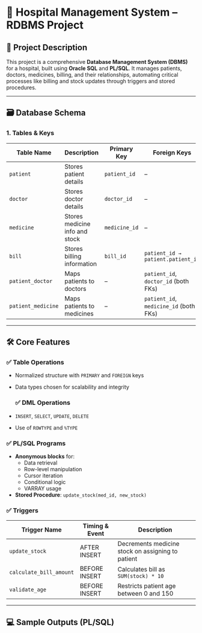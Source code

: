 # 🏥 Hospital Management System – RDBMS Project

## 📌 Project Description
This project is a comprehensive **Database Management System (DBMS)** for a hospital, built using **Oracle SQL** and **PL/SQL**. It manages patients, doctors, medicines, billing, and their relationships, automating critical processes like billing and stock updates through triggers and stored procedures.

---

## 🗃️ Database Schema

### 1. **Tables & Keys**
| Table Name         | Description                          | Primary Key          | Foreign Keys                             |
|--------------------|--------------------------------------|----------------------|-------------------------------------------|
| `patient`          | Stores patient details               | `patient_id`         | –                                         |
| `doctor`           | Stores doctor details                | `doctor_id`          | –                                         |
| `medicine`         | Stores medicine info and stock       | `medicine_id`        | –                                         |
| `bill`             | Stores billing information           | `bill_id`            | `patient_id → patient.patient_id`         |
| `patient_doctor`   | Maps patients to doctors             | –                    | `patient_id`, `doctor_id` (both FKs)     |
| `patient_medicine` | Maps patients to medicines           | –                    | `patient_id`, `medicine_id` (both FKs)   |

---

## 🛠️ Core Features

### ✅ Table Operations
- Normalized structure with `PRIMARY` and `FOREIGN` keys
- Data types chosen for scalability and integrity

  ### ✅ DML Operations
- `INSERT`, `SELECT`, `UPDATE`, `DELETE`
- Use of `ROWTYPE` and `%TYPE`

### ✅ PL/SQL Programs
- **Anonymous blocks** for:
  - Data retrieval
  - Row-level manipulation
  - Cursor iteration
  - Conditional logic
  - VARRAY usage
- **Stored Procedure**: `update_stock(med_id, new_stock)`

### ✅ Triggers
| Trigger Name          | Timing & Event      | Description                                      |
|-----------------------|---------------------|--------------------------------------------------|
| `update_stock`        | AFTER INSERT         | Decrements medicine stock on assigning to patient |
| `calculate_bill_amount` | BEFORE INSERT       | Calculates bill as `SUM(stock) * 10`             |
| `validate_age`        | BEFORE INSERT         | Restricts patient age between 0 and 150          |

---

## 💻 Sample Outputs (PL/SQL)
